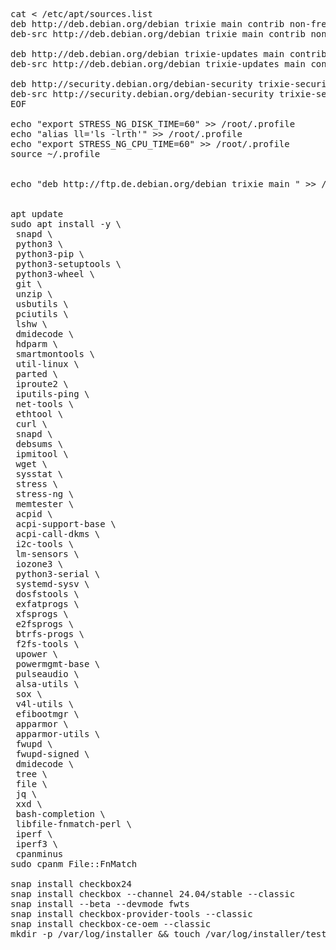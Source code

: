 <pre>
cat <<EOF > /etc/apt/sources.list
deb http://deb.debian.org/debian trixie main contrib non-free non-free-firmware
deb-src http://deb.debian.org/debian trixie main contrib non-free non-free-firmware

deb http://deb.debian.org/debian trixie-updates main contrib non-free non-free-firmware
deb-src http://deb.debian.org/debian trixie-updates main contrib non-free non-free-firmware

deb http://security.debian.org/debian-security trixie-security main contrib non-free non-free-firmware
deb-src http://security.debian.org/debian-security trixie-security main contrib non-free non-free-firmware
EOF

echo "export STRESS_NG_DISK_TIME=60" >> /root/.profile
echo "alias ll='ls -lrth'" >> /root/.profile
echo "export STRESS_NG_CPU_TIME=60" >> /root/.profile
source ~/.profile


echo "deb http://ftp.de.debian.org/debian trixie main " >> /etc/apt/sources.list


apt update
sudo apt install -y \
 snapd \
 python3 \
 python3-pip \
 python3-setuptools \
 python3-wheel \
 git \
 unzip \
 usbutils \
 pciutils \
 lshw \
 dmidecode \
 hdparm \
 smartmontools \
 util-linux \
 parted \
 iproute2 \
 iputils-ping \
 net-tools \
 ethtool \
 curl \
 snapd \
 debsums \
 ipmitool \
 wget \
 sysstat \
 stress \
 stress-ng \
 memtester \
 acpid \
 acpi-support-base \
 acpi-call-dkms \
 i2c-tools \
 lm-sensors \
 iozone3 \
 python3-serial \
 systemd-sysv \
 dosfstools \
 exfatprogs \
 xfsprogs \
 e2fsprogs \
 btrfs-progs \
 f2fs-tools \
 upower \
 powermgmt-base \
 pulseaudio \
 alsa-utils \
 sox \
 v4l-utils \
 efibootmgr \
 apparmor \
 apparmor-utils \
 fwupd \
 fwupd-signed \
 dmidecode \
 tree \
 file \
 jq \
 xxd \
 bash-completion \
 libfile-fnmatch-perl \
 iperf \
 iperf3 \
 cpanminus
sudo cpanm File::FnMatch

snap install checkbox24
snap install checkbox --channel 24.04/stable --classic
snap install --beta --devmode fwts
snap install checkbox-provider-tools --classic
snap install checkbox-ce-oem --classic
mkdir -p /var/log/installer && touch /var/log/installer/testingfile
</pre>
